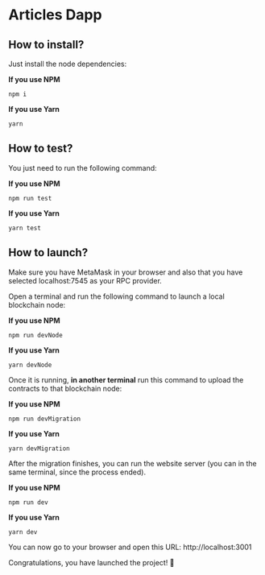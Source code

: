 # Articles Dapp

## How to install?

Just install the node dependencies:

**If you use NPM**

    npm i

**If you use Yarn**

    yarn

## How to test?

You just need to run the following command:

**If you use NPM**

    npm run test

**If you use Yarn**

    yarn test

## How to launch?

Make sure you have MetaMask in your browser and also that you have selected localhost:7545 as your RPC provider.

Open a terminal and run the following command to launch a local blockchain node:

**If you use NPM**

    npm run devNode

**If you use Yarn**

    yarn devNode

Once it is running, **in another terminal** run this command to upload the contracts to that blockchain node:

**If you use NPM**

    npm run devMigration

**If you use Yarn**

    yarn devMigration

After the migration finishes, you can run the website server (you can in the same terminal, since the process ended).

**If you use NPM**

    npm run dev

**If you use Yarn**

    yarn dev

You can now go to your browser and open this URL: http://localhost:3001

Congratulations, you have launched the project! 🚀
